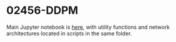 # 02456-DDPM
Main Jupyter notebook is [here](Final/main.ipynb), with utility functions and network architectures located in scripts in the same folder.
